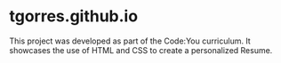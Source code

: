 # tgorres.github.io
This project was developed as part of the Code:You curriculum. It showcases the use of HTML and CSS to create a personalized Resume.